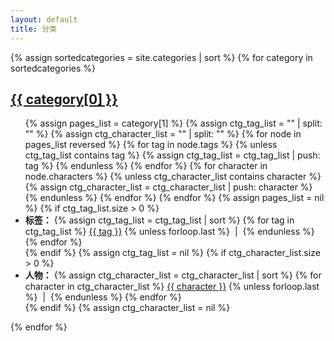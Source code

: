 ```yaml
---
layout: default
title: 分类
---
```


<div class="well article">
{% assign sortedcategories = site.categories | sort %}
{% for category in sortedcategories %}
    <a id="{{ category[0] }}" style="position: relative; top: -50px"></a>
    <h2><a href="{{ site.baseurl }}/archive#{{ category[0] }}">{{ category[0] }}</a></h2>
    <ul>
    {% assign pages_list = category[1] %}
    <!-- Find tags and characters under the category -->
    {% assign ctg_tag_list = "" | split: "" %}
    {% assign ctg_character_list = "" | split: "" %}
    {% for node in pages_list reversed %}
        {% for tag in node.tags %}
            {% unless ctg_tag_list contains tag %}
                {% assign ctg_tag_list = ctg_tag_list | push: tag %}
            {% endunless %}
        {% endfor %}
        {% for character in node.characters %}
            {% unless ctg_character_list contains character %}
                {% assign ctg_character_list = ctg_character_list | push: character %}
            {% endunless %}
        {% endfor %}
    {% endfor %}
    {% assign pages_list = nil %}
    <!-- Display tags under the category -->
    {% if ctg_tag_list.size > 0 %}
    <li>
        <span><strong>标签：</strong></span>
        {% assign ctg_tag_list = ctg_tag_list | sort %}
            {% for tag in ctg_tag_list %}
                <span>
                    <a href="{{ site.baseurl }}/tags#{{ tag }}">{{ tag }}</a>
                </span>
                {% unless forloop.last %}
                &nbsp;|&nbsp; 
                {% endunless %}
            {% endfor %}
    </li>
    {% endif %}
    {% assign ctg_tag_list = nil %}
    <!-- Display characters under the category -->
    {% if ctg_character_list.size > 0 %}
    <li>
        <span><strong>人物：</strong></span>
        {% assign ctg_character_list = ctg_character_list | sort %}
            {% for character in ctg_character_list %}
                <span>
                    <a href="{{ site.baseurl }}/characters#{{ character }}">{{ character }}</a>
                </span>
                {% unless forloop.last %}
                &nbsp;|&nbsp; 
                {% endunless %}
            {% endfor %}
    </li>
    {% endif %}
    {% assign ctg_character_list = nil %}
    </ul>
{% endfor %}
</div>
